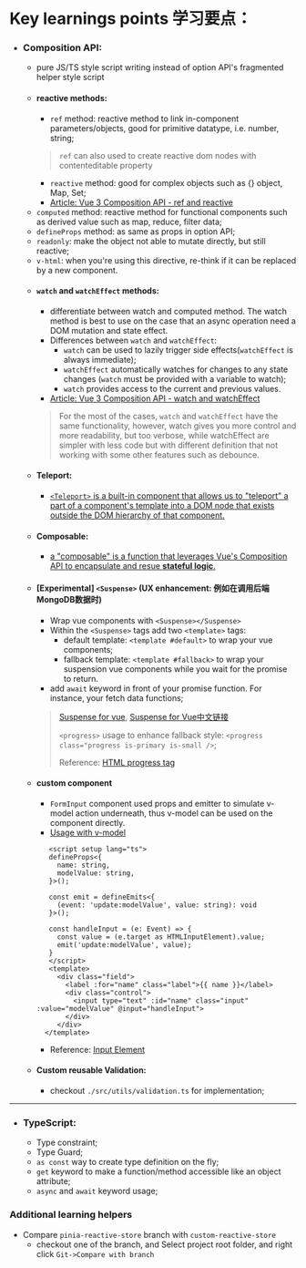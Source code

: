 Key learnings points 学习要点：
============================
- ### Composition API:
    - pure JS/TS style script writing instead of option API's fragmented helper style script
    - #### reactive methods:
        - `ref` method: reactive method to link in-component parameters/objects, good for primitive datatype, i.e. number, string;
      > `ref` can also used to create reactive dom nodes with contenteditable property
        - `reactive` method: good for complex objects such as {} object, Map, Set;
        - [Article: Vue 3 Composition API -  ref and reactive](https://labs.thisdot.co/blog/vue-3-composition-api-ref-and-reactive)
    - `computed` method: reactive method for functional components such as derived value such as map, reduce, filter data;
    - `defineProps` method: as same as props in option API;
    - `readonly`: make the object not able to mutate directly, but still reactive;
    - `v-html`: when you're using this directive, re-think if it can be replaced by a new component.
    - #### `watch` and `watchEffect` methods:
        - differentiate between watch and computed method. The watch method is best to use on the case that an async operation need a DOM mutation and state effect.
        - Differences between `watch` and `watchEffect`:
            - `watch` can be used to lazily trigger side effects(`watchEffect` is always immediate);
            - `watchEffect` automatically watches for changes to any state changes (`watch` must be provided with a variable to watch);
            - `watch` provides access to the current and previous values.
        - [Article: Vue 3 Composition API - watch and watchEffect](https://www.thisdot.co/blog/vue-3-composition-api-watch-and-watcheffect)
      > For the most of the cases, `watch` and `watchEffect` have the same functionality, however, watch gives you more control and more readability, but too verbose, while watchEffect are simpler with less code but with different definition that not working with some other features such as debounce.
    - #### Teleport:
        - [`<Teleport>` is a built-in component that allows us to "teleport" a part of a component's template into a DOM node that exists outside the DOM hierarchy of that component.
          ](https://vuejs.org/guide/built-ins/teleport.html#teleport)
    - #### Composable:
        - [a "composable" is a function that leverages Vue's Composition API to encapsulate and resue **stateful logic**.](https://vuejs.org/guide/reusability/composables.html#composables)
  - #### [Experimental] `<Suspense>` (UX enhancement: 例如在调用后端MongoDB数据时)
    - Wrap vue components with `<Suspense></Suspense>`
    - Within the `<Suspense>` tags add two `<template>` tags:
        - default template: `<template #default>` to wrap your vue components;
        - fallback template: `<template #fallback>` to wrap your suspension vue components while you wait for the promise to return.
    - add `await` keyword in front of your promise function. For instance, your fetch data functions;
    > [Suspense for vue](https://vuejs.org/guide/built-ins/suspense.html), [Suspense for Vue中文链接](https://cn.vuejs.org/guide/built-ins/suspense.html)
    >
    > `<progress>` usage to enhance fallback style: `<progress class="progress is-primary is-small />`;
    >
    > Reference: [HTML progress tag](https://www.w3schools.com/tags/tag_progress.asp)
  - #### custom component
    - `FormInput` component used props and emitter to simulate v-model action underneath, thus v-model can be used on the component directly.
    - [Usage with v-model](https://vuejs.org/guide/components/events.html#usage-with-v-model)
    ```Vue
       <script setup lang="ts">
       defineProps<{
         name: string,
         modelValue: string,
       }>();

       const emit = defineEmits<{
         (event: 'update:modelValue', value: string): void
       }>();

       const handleInput = (e: Event) => {
         const value = (e.target as HTMLInputElement).value;
         emit('update:modelValue', value);
       }
       </script>
       <template>
         <div class="field">
           <label :for="name" class="label">{{ name }}</label>
           <div class="control">
             <input type="text" :id="name" class="input" :value="modelValue" @input="handleInput">
           </div>
         </div>
      </template>
    ```
    - Reference: [Input Element](https://developer.mozilla.org/en-US/docs/Web/HTML/Element/input)
  - #### Custom reusable Validation:
    - checkout `./src/utils/validation.ts` for implementation;
----------------------------------------------------------------------------------------
- ### TypeScript:
    - Type constraint;
    - Type Guard;
    - `as const` way to create type definition on the fly;
    - `get` keyword to make a function/method accessible like an object attribute;
    - `async` and `await` keyword usage;

### Additional learning helpers
- Compare `pinia-reactive-store` branch with `custom-reactive-store`
    - checkout one of the branch, and Select project root folder, and right click `Git->Compare with branch`
